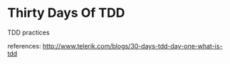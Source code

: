 # Thirty Days Of TDD
TDD practices

references: http://www.telerik.com/blogs/30-days-tdd-day-one-what-is-tdd
